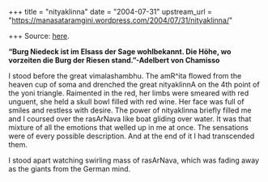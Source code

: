 +++
title = "nityaklinna"
date = "2004-07-31"
upstream_url = "https://manasataramgini.wordpress.com/2004/07/31/nityaklinna/"

+++
Source: [here](https://manasataramgini.wordpress.com/2004/07/31/nityaklinna/).

**“Burg Niedeck ist im Elsass der Sage wohlbekannt. Die Höhe, wo
vorzeiten die Burg der Riesen stand.”-Adelbert von Chamisso**  
  
I stood before the great vimalashambhu. The amR^ita flowed from the
heaven cup of soma and drenched the great nityaklinnA on the 4th point
of the yoni triangle. Raimented in the red, her limbs were smeared with
red unguent, she held a skull bowl filled with red wine. Her face was
full of smiles and restless with desire. The power of nityaklinna
briefly filled me and I coursed over the rasArNava like boat gliding
over water. It was that mixture of all the emotions that welled up in me
at once. The sensations were of every possible description. And at the
end of it I had transcended them.  
  
I stood apart watching swirling mass of rasArNava, which was fading away
as the giants from the German mind.  

